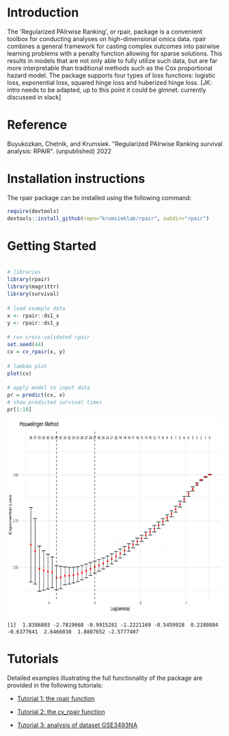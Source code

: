 Introduction
============

The 'Regularized PAIrwise Ranking', or rpair, package is a convenient 
toolbox for conducting analyses on high-dimensional omics data. rpair combines
a general framework for casting complex outcomes into
pairwise learning problems with a penalty function allowing for sparse
solutions. This results in models that are not only able to fully
utilize such data, but are far more interpretable than traditional 
methods such as the Cox proportional hazard model. The package supports four
types of loss functions: logistic loss, exponential loss, squared hinge
loss and huberized hinge loss.
[JK: intro needs to be adapted, up to this point it could be glmnet. currently discussed in slack] 

Reference
=========

Buyukozkan, Chetnik, and Krumsiek. \"Regularized PAIrwise Ranking survival analysis:
RPAIR\". (unpublished) 2022

Installation instructions
=========================

The rpair package can be installed using the following command:

```r
require(devtools)
devtools::install_github(repo="krumsieklab/rpair", subdir="rpair")
```

Getting Started
===============
```r

# libraries
library(rpair)
library(magrittr)
library(survival)

# load example data
x <- rpair::ds1_x
y <- rpair::ds1_y

# run cross-validated rpair
set.seed(44)
cv = cv_rpair(x, y)

# lambda plot
plot(cv)

# apply model to input data
pr = predict(cv, x)
# show predicted survival times
pr[1:10]
```

<img src="tutorials/imgs/get_start_plot.png" width="665" height="455" />

    [1]  1.8386803 -2.7819668 -0.9915281 -1.2221169 -0.5459928  0.2180884 -0.6377641  2.6466038  1.8887652 -2.5777407



Tutorials
=========

Detailed examples illustrating the full functionality of the package
are provided in the following tutorials:

-   [Tutorial 1: the rpair function](https://github.com/krumsieklab/rpair/blob/master/tutorials/01_the_rpair_function.md)

-   [Tutorial 2: the cv_rpair function](https://github.com/krumsieklab/rpair/blob/master/tutorials/02_the_cv_rpair_function.md)

-   [Tutorial 3: analysis of dataset GSE3493NA ](https://github.com/krumsieklab/rpair/blob/master/tutorials/03_analysis_of_dataset_GSE37892.md)
